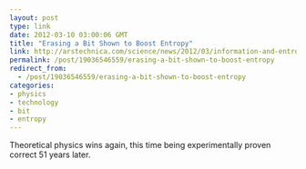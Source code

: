 ```yaml
---
layout: post
type: link
date: 2012-03-10 03:00:06 GMT
title: "Erasing a Bit Shown to Boost Entropy"
link: http://arstechnica.com/science/news/2012/03/information-and-entropy-finally-linked-through-experiment.ars
permalink: /post/19036546559/erasing-a-bit-shown-to-boost-entropy
redirect_from: 
  - /post/19036546559/erasing-a-bit-shown-to-boost-entropy
categories:
- physics
- technology
- bit
- entropy
---
```

<p>Theoretical physics wins again, this time being experimentally proven correct 51 years later.</p>